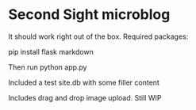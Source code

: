 # Second Sight microblog

It should work right out of the box.
Required packages:

pip install flask markdown

Then run python app.py

Included a test site.db with some filler content

Includes drag and drop image upload. Still WIP
